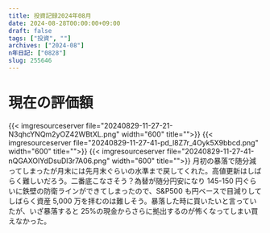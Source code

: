 ```yaml
---
title: 投資記録2024年08月
date: 2024-08-28T00:00:00+09:00
draft: false
tags: ["投資", ""]
archives: ["2024-08"]
n年日記: ["0828"]
slug: 255646
---
```


# 現在の評価額

{{< imgresourceserver file="20240829-11-27-21-N3qhcYNQm2yOZ42WBtXL.png" width="600" title="">}}
{{< imgresourceserver file="20240829-11-27-41-pd_l8Z7r_4Oyk5X9bbcd.png" width="600" title="">}}
{{< imgresourceserver file="20240829-11-27-41-nQGAXOlYdDsuDl3r7A06.png" width="600" title="">}}
月初の暴落で随分減ってしまったが月末には先月末ぐらいの水準まで戻してくれた。高値更新はしばらく難しいだろう。二番底こなさそう？為替が随分円安になり 145-150 円ぐらいに鉄壁の防衛ラインができてしまったので、S&P500 も円ベースで目減りしてしばらく資産 5,000 万を拝むのは難しそう。暴落した時に買いたいと言っていたが、いざ暴落すると 25%の現金からさらに拠出するのが怖くなってしまい買えなかった。
